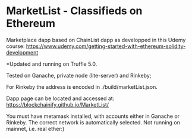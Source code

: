 # MarketList - Classifieds on Ethereum
Marketplace dapp based on ChainList dapp as developped in this Udemy course: https://www.udemy.com/getting-started-with-ethereum-solidity-development


*Updated and running on Truffle 5.0.

Tested on Ganache, private node (lite-server) and Rinkeby;

For Rinkeby the address is encoded in ./build/marketList.json.

Dapp page can be located and accessed at:  https://blockchainify.github.io/MarketList/


You must have metamask installed, with accounts either in Ganache or Rinkeby. The correct network is automatically selected.
Not running on mainnet, i.e. real ether:)
